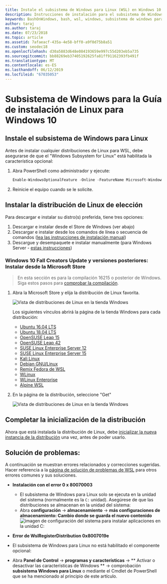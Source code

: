 ```yaml
---
title: Instale el subsistema de Windows para Linux (WSL) en Windows 10
description: Instrucciones de instalación para el subsistema de Windows para Linux en Windows 10.
keywords: BashOnWindows, bash, wsl, windows, subsistema de windows para linux, windowssubsystem, ubuntu, debian, suse, windows 10, instalar
author: taraj
ms.author: taraj
ms.date: 07/23/2018
ms.topic: article
ms.assetid: 7afaeacf-435a-4e58-bff0-a9f0d75b8a51
ms.custom: seodec18
ms.openlocfilehash: d30a5883d648e084193659e997c55d203eb5a735
ms.sourcegitcommit: bb88269eb37405192625fa81ff91162393fb491f
ms.translationtype: MT
ms.contentlocale: es-ES
ms.lasthandoff: 06/12/2019
ms.locfileid: "67035053"
---
```

# <a name="windows-subsystem-for-linux-installation-guide-for-windows-10"></a>Subsistema de Windows para la Guía de instalación de Linux para Windows 10

## <a name="install-the-windows-subsystem-for-linux"></a>Instale el subsistema de Windows para Linux

Antes de instalar cualquier distribuciones de Linux para WSL, debe asegurarse de que el "Windows Subsystem for Linux" está habilitada la característica opcional:

1. Abra PowerShell como administrador y ejecute:
    ```powershell
    Enable-WindowsOptionalFeature -Online -FeatureName Microsoft-Windows-Subsystem-Linux
    ```

2. Reinicie el equipo cuando se le solicite.

## <a name="install-your-linux-distribution-of-choice"></a>Instalar la distribución de Linux de elección
Para descargar e instalar su distro(s) preferida, tiene tres opciones:
1. Descargar e instalar desde el Store de Windows (ver abajo)
1. Descargar e instalar desde los comandos de línea o secuencia de comandos ([lea las instrucciones de instalación manual](install-manual.md))
1. Descargue y desempaquete e instalar manualmente (para Windows Server - [estas instrucciones](install-on-server.md))

### <a name="windows-10-fall-creators-update-and-later-install-from-the-microsoft-store"></a>Windows 10 Fall Creators Update y versiones posteriores: Instalar desde la Microsoft Store

> En esta sección es para la compilación 16215 o posterior de Windows.  Siga estos pasos para [comprobar la compilación](troubleshooting.md#check-your-build-number). 

1. Abra la Microsoft Store y elija la distribución de Linux favorita.

    ![Vista de distribuciones de Linux en la tienda Windows](media/store.png)

    Los siguientes vínculos abrirá la página de la tienda Windows para cada distribución:

    * [Ubuntu 16.04 LTS](https://www.microsoft.com/store/apps/9pjn388hp8c9)
    * [Ubuntu 18.04 LTS](https://www.microsoft.com/store/apps/9N9TNGVNDL3Q)
    * [OpenSUSE Leap 15](https://www.microsoft.com/store/apps/9n1tb6fpvj8c)
    * [OpenSUSE Leap 42](https://www.microsoft.com/store/apps/9njvjts82tjx)
    * [SUSE Linux Enterprise Server 12](https://www.microsoft.com/store/apps/9p32mwbh6cns)
    * [SUSE Linux Enterprise Server 15](https://www.microsoft.com/store/apps/9pmw35d7fnlx)
    * [Kali Linux](https://www.microsoft.com/store/apps/9PKR34TNCV07)
    * [Debian GNU/Linux](https://www.microsoft.com/store/apps/9MSVKQC78PK6)
    * [Remix Fedora de WSL](https://www.microsoft.com/store/apps/9n6gdm4k2hnc)
    * [WLinux](https://www.microsoft.com/store/apps/9NV1GV1PXZ6P)
    * [WLinux Enterprise](https://www.microsoft.com/store/apps/9N8LP0X93VCP)
    * [Alpine WSL](https://www.microsoft.com/store/apps/9p804crf0395)

1. En la página de la distribución, seleccione "Get"

    ![Vista de distribuciones de Linux en la tienda Windows](media/UbuntuStore.png)

## <a name="complete-initialization-of-your-distro"></a>Completar la inicialización de la distribución
Ahora que está instalada la distribución de Linux, debe [inicializar la nueva instancia de la distribución](initialize-distro.md) una vez, antes de poder usarlo.

## <a name="troubleshooting"></a>Solución de problemas: 

A continuación se muestran errores relacionados y correcciones sugeridas. Hacer referencia a la [página de solución de problemas de WSL](troubleshooting.md) para otros errores comunes y sus soluciones.

* **Instalación con el error 0 x 80070003**
    * El subsistema de Windows para Linux solo se ejecuta en la unidad del sistema (normalmente es la `C:` unidad). Asegúrese de que las distribuciones se almacenan en la unidad del sistema:  
    * Abra **configuración** -> **almacenamiento** -> **más configuraciones de almacenamiento: Cambio donde se guarda el nuevo contenido**
    ![imagen de configuración del sistema para instalar aplicaciones en la unidad C:](media/AppStorage.png)
    
    
 * **Error de WslRegisterDistribution 0x8007019e**   
  * El subsistema de Windows para Linux no está habilitado el componente opcional: 
   * Abra **Panel de Control** -> **programas y características** -> ** Activar o desactivar las características de Windows ** -> comprobación **subsistema Windows para Linux** o mediante el Cmdlet de PowerShell que se ha mencionado al principio de este artículo.
